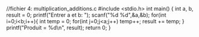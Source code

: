 //fichier 4: multiplication_additions.c 
#include <stdio.h> 
int main() { int a, b, result = 0;
 printf("Entrer a et b: "); scanf("%d %d",&a,&b);
for(int i=0;i<b;i++){
int temp = 0;
for(int j=0;j<a;j++) temp++;
result += temp;
}
printf("Produit = %d\n", result);
return 0;
}
